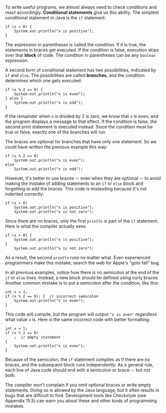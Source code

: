 To write useful programs, we almost always need to check conditions and react accordingly.
**Conditional statements** give us this ability.
The simplest conditional statement in Java is the `if` statement:

```code
if (x > 0) {
    System.out.println("x is positive");
}
```


The expression in parentheses is called the condition.
If it is true, the statements in braces get executed.
If the condition is false, execution skips over that **block** of code.
The condition in parentheses can be any `boolean` expression.


A second form of conditional statement has two possibilities, indicated by `if` and `else`.
The possibilities are called **branches**, and the condition determines which one gets executed:

```code
if (x % 2 == 0) {
    System.out.println("x is even");
} else {
    System.out.println("x is odd");
}
```

If the remainder when `x` is divided by 2 is zero, we know that `x` is even, and the program displays a message to that effect.
If the condition is false, the second print statement is executed instead.
Since the condition must be true or false, exactly one of the branches will run.

The braces are optional for branches that have only one statement.
So we could have written the previous example this way:

```code
if (x % 2 == 0)
    System.out.println("x is even");
else
    System.out.println("x is odd");
```

However, it's better to use braces -- even when they are optional -- to avoid making the mistake of adding statements to an `if` or `else` block and forgetting to add the braces.
This code is misleading because it's not indented correctly:

```code
if (x > 0)
    System.out.println("x is positive");
    System.out.println("x is not zero");
```

Since there are no braces, only the first `println` is part of the `if` statement.
Here is what the compiler actually sees:

```code
if (x > 0) {
    System.out.println("x is positive");
}
    System.out.println("x is not zero");
```

As a result, the second `println` runs no matter what.
Even experienced programmers make this mistake; search the web for Apple's “goto fail” bug.


In all previous examples, notice how there is no semicolon at the end of the `if` or `else` lines.
Instead, a new block should be defined using curly braces.
Another common mistake is to put a semicolon after the condition, like this:

```code
int x = 1;
if (x % 2 == 0); {  // incorrect semicolon
    System.out.println("x is even");
}
```

This code will compile, but the program will output `"x is even"` regardless what value `x` is.
Here is the same incorrect code with better formatting:

```code
int x = 1;
if (x % 2 == 0)
    ;  // empty statement
{
    System.out.println("x is even");
}
```

Because of the semicolon, the `if` statement compiles as if there are no braces, and the subsequent block runs independently.
As a general rule, each line of Java code should end with a semicolon or brace -- but not both.

The compiler won't complain if you omit optional braces or write empty statements.
Doing so is allowed by the Java language, but it often results in bugs that are difficult to find.
Development tools like Checkstyle (see Appendix 15.5) can warn you about these and other kinds of programming mistakes.